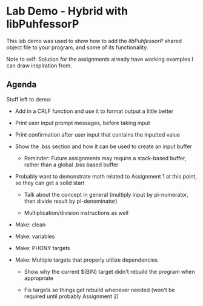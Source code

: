 
# Lab Demo - Hybrid with libPuhfessorP

This lab demo was used to show how to add the *libPuhfessorP* shared object file to your program, and some of its functionality.

Note to self: Solution for the assignments already have working examples I can draw inspiration from.

## Agenda

Stuff left to demo:

* Add in a CRLF function and use it to format output a little better

* Print user input prompt messages, before taking input

* Print confirmation after user input that contains the inputted value

* Show the .bss section and how it can be used to create an input buffer

    * Reminder: Future assignments may require a stack-based buffer, rather than a global .bss based buffer

* Probably want to demonstrate math related to Assignment 1 at this point, so they can get a solid start

    * Talk about the concept in general (multiply input by pi-numerator, then divide result by pi-denominator)

    * Multiplication/division instructions as well

* Make: clean

* Make: variables

* Make: PHONY targets

* Make: Multiple targets that properly utilize dependencies

  * Show why the current $(BIN) target didn't rebuild the program when appropriate

  * Fix targets so things get rebuild whenever needed (won't be required until probably Assignment 2)

